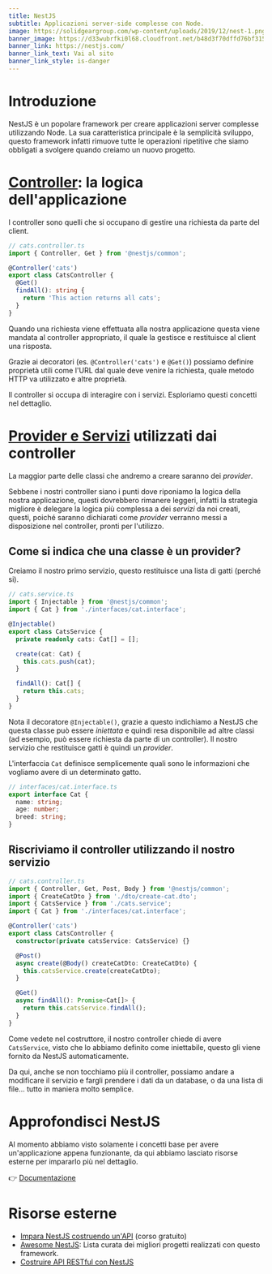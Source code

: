 ```yaml
---
title: NestJS
subtitle: Applicazioni server-side complesse con Node.
image: https://solidgeargroup.com/wp-content/uploads/2019/12/nest-1.png
banner_image: https://d33wubrfki0l68.cloudfront.net/b48d3f70dffd76bf3152ad04e2cbb1261ef589c9/header.1af6756a.png
banner_link: https://nestjs.com/
banner_link_text: Vai al sito
banner_link_style: is-danger
---
```


# Introduzione

NestJS è un popolare framework per creare applicazioni server complesse utilizzando Node. La sua caratteristica principale è la semplicità sviluppo, questo framework infatti rimuove tutte le operazioni ripetitive che siamo obbligati a svolgere quando creiamo un nuovo progetto.

# [Controller](https://docs.nestjs.com/controllers): la logica dell'applicazione

I controller sono quelli che si occupano di gestire una richiesta da parte del client.

```typescript
// cats.controller.ts
import { Controller, Get } from '@nestjs/common';

@Controller('cats')
export class CatsController {
  @Get()
  findAll(): string {
    return 'This action returns all cats';
  }
}
```

Quando una richiesta viene effettuata alla nostra applicazione questa viene mandata al controller appropriato, il quale la gestisce e restituisce al client una risposta.

Grazie ai decoratori (es. `@Controller('cats')` e `@Get()`) possiamo definire proprietà utili come l'URL dal quale deve venire la richiesta, quale metodo HTTP va utilizzato e altre proprietà.

Il controller si occupa di interagire con i servizi. Esploriamo questi concetti nel dettaglio.

# [Provider e Servizi](https://docs.nestjs.com/providers) utilizzati dai controller

La maggior parte delle classi che andremo a creare saranno dei _provider_.

Sebbene i nostri controller siano i punti dove riponiamo la logica della nostra applicazione, questi dovrebbero rimanere leggeri, infatti la strategia migliore è delegare la logica più complessa a dei _servizi_ da noi creati, questi, poiché saranno dichiarati come _provider_ verranno messi a disposizione nel controller, pronti per l'utilizzo.

## Come si indica che una classe è un provider?

Creiamo il nostro primo servizio, questo restituisce una lista di gatti (perché si).

```typescript
// cats.service.ts
import { Injectable } from '@nestjs/common';
import { Cat } from './interfaces/cat.interface';

@Injectable()
export class CatsService {
  private readonly cats: Cat[] = [];

  create(cat: Cat) {
    this.cats.push(cat);
  }

  findAll(): Cat[] {
    return this.cats;
  }
}
```

Nota il decoratore `@Injectable()`, grazie a questo indichiamo a NestJS che questa classe può essere _iniettata_ e quindi resa disponibile ad altre classi (ad esempio, può essere richiesta da parte di un controller). Il nostro servizio che restituisce gatti è quindi un _provider_.

L'interfaccia `Cat` definisce semplicemente quali sono le informazioni che vogliamo avere di un determinato gatto.

```typescript
// interfaces/cat.interface.ts
export interface Cat {
  name: string;
  age: number;
  breed: string;
}
```

## Riscriviamo il controller utilizzando il nostro servizio

```typescript
// cats.controller.ts
import { Controller, Get, Post, Body } from '@nestjs/common';
import { CreateCatDto } from './dto/create-cat.dto';
import { CatsService } from './cats.service';
import { Cat } from './interfaces/cat.interface';

@Controller('cats')
export class CatsController {
  constructor(private catsService: CatsService) {}

  @Post()
  async create(@Body() createCatDto: CreateCatDto) {
    this.catsService.create(createCatDto);
  }

  @Get()
  async findAll(): Promise<Cat[]> {
    return this.catsService.findAll();
  }
}
```

Come vedete nel costruttore, il nostro controller chiede di avere `CatsService`, visto che lo abbiamo definito come iniettabile, questo gli viene fornito da NestJS automaticamente.

Da qui, anche se non tocchiamo più il controller, possiamo andare a modificare il servizio e fargli prendere i dati da un database, o da una lista di file... tutto in maniera molto semplice.

# Approfondisci NestJS

Al momento abbiamo visto solamente i concetti base per avere un'applicazione appena funzionante, da qui abbiamo lasciato risorse esterne per impararlo più nel dettaglio.

👉 [Documentazione](https://docs.nestjs.com/)

# Risorse esterne

- [Impara NestJS costruendo un'API](https://coursesity.com/course-detail/learn-nestjs-from-scratch-by-building-an-api) (corso gratuito)
- [Awesome NestJS](https://github.com/juliandavidmr/awesome-nestjs): Lista curata dei migliori progetti realizzati con questo framework.
- [Costruire API RESTful con NestJS](https://medium.com/swlh/building-restful-apis-with-nestjs-getting-started-623453dbf7e0)